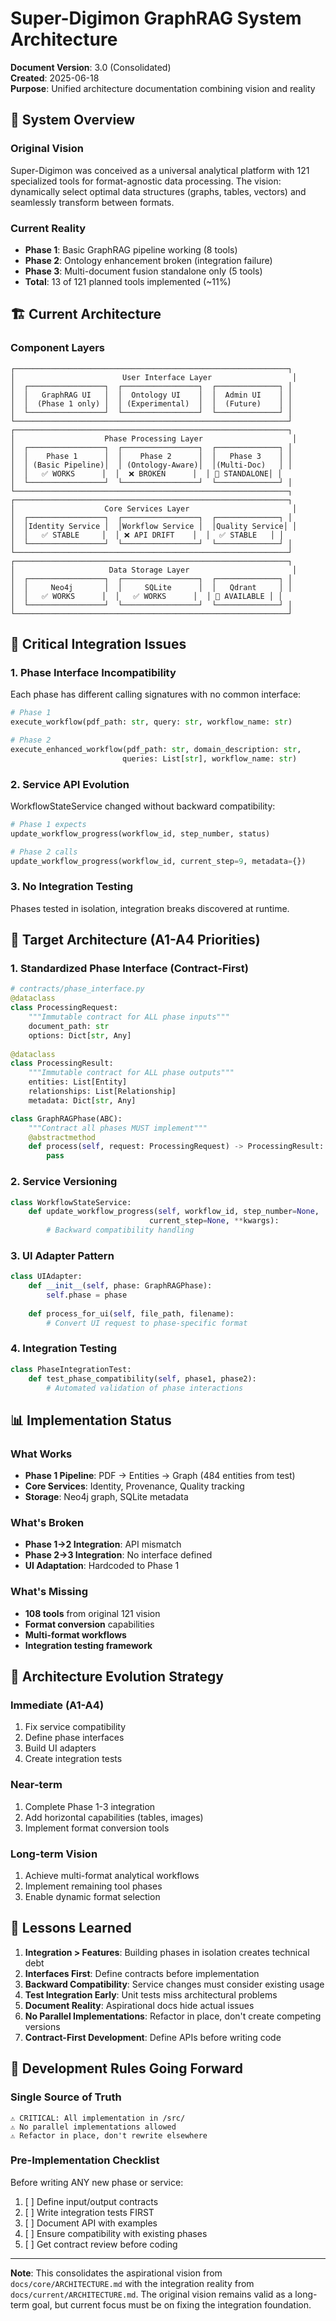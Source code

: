 # Super-Digimon GraphRAG System Architecture

**Document Version**: 3.0 (Consolidated)  
**Created**: 2025-06-18  
**Purpose**: Unified architecture documentation combining vision and reality

## 🎯 System Overview

### Original Vision
Super-Digimon was conceived as a universal analytical platform with 121 specialized tools for format-agnostic data processing. The vision: dynamically select optimal data structures (graphs, tables, vectors) and seamlessly transform between formats.

### Current Reality
- **Phase 1**: Basic GraphRAG pipeline working (8 tools)
- **Phase 2**: Ontology enhancement broken (integration failure)
- **Phase 3**: Multi-document fusion standalone only (5 tools)
- **Total**: 13 of 121 planned tools implemented (~11%)

## 🏗️ Current Architecture

### Component Layers

```
┌─────────────────────────────────────────────────────────────┐
│                        User Interface Layer                  │
│  ┌─────────────────┐  ┌─────────────────┐  ┌──────────────┐ │
│  │   GraphRAG UI   │  │  Ontology UI    │  │  Admin UI    │ │
│  │  (Phase 1 only) │  │ (Experimental)  │  │  (Future)    │ │
│  └─────────────────┘  └─────────────────┘  └──────────────┘ │
└─────────────────────────────────────────────────────────────┘
┌─────────────────────────────────────────────────────────────┐
│                    Phase Processing Layer                    │
│  ┌─────────────────┐  ┌─────────────────┐  ┌──────────────┐ │
│  │    Phase 1      │  │    Phase 2      │  │   Phase 3    │ │
│  │ (Basic Pipeline)│  │ (Ontology-Aware)│  │(Multi-Doc)   │ │
│  │   ✅ WORKS      │  │  ❌ BROKEN      │  │ 🔧 STANDALONE│ │
│  └─────────────────┘  └─────────────────┘  └──────────────┘ │
└─────────────────────────────────────────────────────────────┐
┌─────────────────────────────────────────────────────────────┐
│                    Core Services Layer                       │
│  ┌─────────────────┐  ┌─────────────────┐  ┌──────────────┐ │
│  │Identity Service │  │Workflow Service │  │Quality Service│ │
│  │   ✅ STABLE     │  │ ❌ API DRIFT    │  │  ✅ STABLE   │ │
│  └─────────────────┘  └─────────────────┘  └──────────────┘ │
└─────────────────────────────────────────────────────────────┘
┌─────────────────────────────────────────────────────────────┐
│                     Data Storage Layer                       │
│  ┌─────────────────┐  ┌─────────────────┐  ┌──────────────┐ │
│  │     Neo4j       │  │     SQLite      │  │   Qdrant     │ │
│  │   ✅ WORKS      │  │   ✅ WORKS      │  │ 🔧 AVAILABLE │ │
│  └─────────────────┘  └─────────────────┘  └──────────────┘ │
└─────────────────────────────────────────────────────────────┘
```

## 🚨 Critical Integration Issues

### 1. Phase Interface Incompatibility
Each phase has different calling signatures with no common interface:
```python
# Phase 1
execute_workflow(pdf_path: str, query: str, workflow_name: str)

# Phase 2  
execute_enhanced_workflow(pdf_path: str, domain_description: str, 
                         queries: List[str], workflow_name: str)
```

### 2. Service API Evolution
WorkflowStateService changed without backward compatibility:
```python
# Phase 1 expects
update_workflow_progress(workflow_id, step_number, status)

# Phase 2 calls
update_workflow_progress(workflow_id, current_step=9, metadata={})
```

### 3. No Integration Testing
Phases tested in isolation, integration breaks discovered at runtime.

## 🎯 Target Architecture (A1-A4 Priorities)

### 1. Standardized Phase Interface (Contract-First)
```python
# contracts/phase_interface.py
@dataclass
class ProcessingRequest:
    """Immutable contract for ALL phase inputs"""
    document_path: str
    options: Dict[str, Any]
    
@dataclass  
class ProcessingResult:
    """Immutable contract for ALL phase outputs"""
    entities: List[Entity]
    relationships: List[Relationship]
    metadata: Dict[str, Any]

class GraphRAGPhase(ABC):
    """Contract all phases MUST implement"""
    @abstractmethod
    def process(self, request: ProcessingRequest) -> ProcessingResult:
        pass
```

### 2. Service Versioning
```python
class WorkflowStateService:
    def update_workflow_progress(self, workflow_id, step_number=None, 
                               current_step=None, **kwargs):
        # Backward compatibility handling
```

### 3. UI Adapter Pattern
```python
class UIAdapter:
    def __init__(self, phase: GraphRAGPhase):
        self.phase = phase
    
    def process_for_ui(self, file_path, filename):
        # Convert UI request to phase-specific format
```

### 4. Integration Testing
```python
class PhaseIntegrationTest:
    def test_phase_compatibility(self, phase1, phase2):
        # Automated validation of phase interactions
```

## 📊 Implementation Status

### What Works
- **Phase 1 Pipeline**: PDF → Entities → Graph (484 entities from test)
- **Core Services**: Identity, Provenance, Quality tracking
- **Storage**: Neo4j graph, SQLite metadata

### What's Broken
- **Phase 1→2 Integration**: API mismatch
- **Phase 2→3 Integration**: No interface defined
- **UI Adaptation**: Hardcoded to Phase 1

### What's Missing
- **108 tools** from original 121 vision
- **Format conversion** capabilities
- **Multi-format workflows**
- **Integration testing framework**

## 🔄 Architecture Evolution Strategy

### Immediate (A1-A4)
1. Fix service compatibility
2. Define phase interfaces
3. Build UI adapters
4. Create integration tests

### Near-term
1. Complete Phase 1-3 integration
2. Add horizontal capabilities (tables, images)
3. Implement format conversion tools

### Long-term Vision
1. Achieve multi-format analytical workflows
2. Implement remaining tool phases
3. Enable dynamic format selection

## 📝 Lessons Learned

1. **Integration > Features**: Building phases in isolation creates technical debt
2. **Interfaces First**: Define contracts before implementation
3. **Backward Compatibility**: Service changes must consider existing usage
4. **Test Integration Early**: Unit tests miss architectural problems
5. **Document Reality**: Aspirational docs hide actual issues
6. **No Parallel Implementations**: Refactor in place, don't create competing versions
7. **Contract-First Development**: Define APIs before writing code

## 🚨 Development Rules Going Forward

### Single Source of Truth
```
⚠️ CRITICAL: All implementation in /src/ 
⚠️ No parallel implementations allowed
⚠️ Refactor in place, don't rewrite elsewhere
```

### Pre-Implementation Checklist
Before writing ANY new phase or service:
1. [ ] Define input/output contracts
2. [ ] Write integration tests FIRST
3. [ ] Document API with examples
4. [ ] Ensure compatibility with existing phases
5. [ ] Get contract review before coding

---

**Note**: This consolidates the aspirational vision from `docs/core/ARCHITECTURE.md` with the integration reality from `docs/current/ARCHITECTURE.md`. The original vision remains valid as a long-term goal, but current focus must be on fixing the integration foundation.